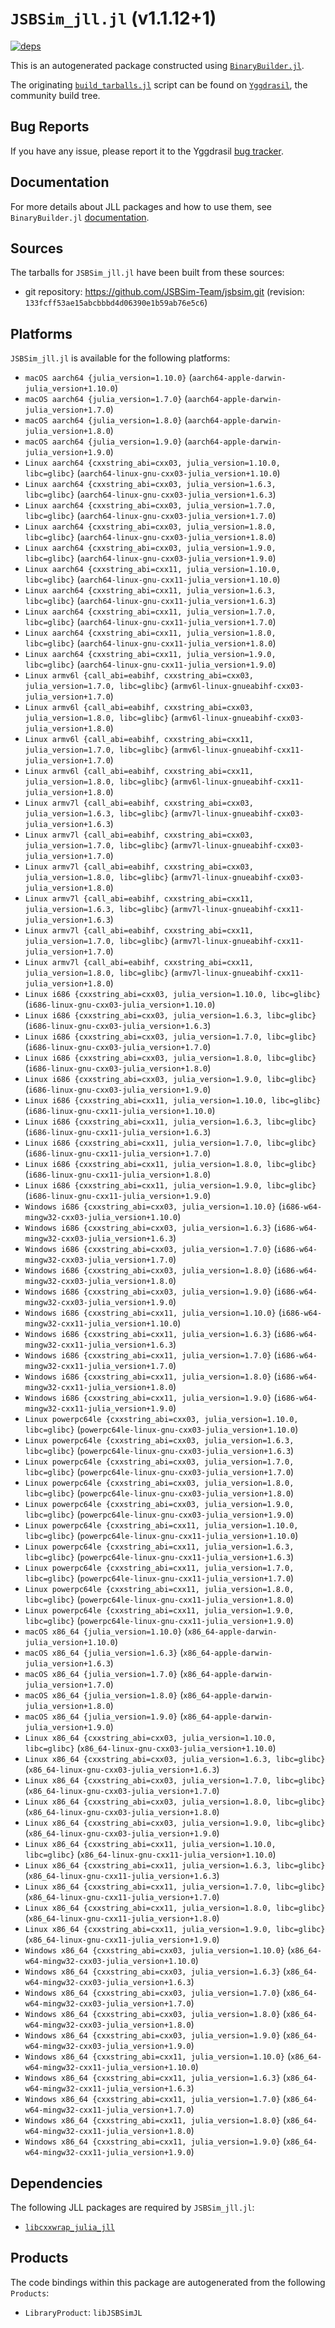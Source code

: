 # `JSBSim_jll.jl` (v1.1.12+1)

[![deps](https://juliahub.com/docs/JSBSim_jll/deps.svg)](https://juliahub.com/ui/Packages/JSBSim_jll/aJD36?page=2)

This is an autogenerated package constructed using [`BinaryBuilder.jl`](https://github.com/JuliaPackaging/BinaryBuilder.jl).

The originating [`build_tarballs.jl`](https://github.com/JuliaPackaging/Yggdrasil/blob/e20c6c6e2299ea542f361b763fa0f34df211dd75/J/JSBSim/build_tarballs.jl) script can be found on [`Yggdrasil`](https://github.com/JuliaPackaging/Yggdrasil/), the community build tree.

## Bug Reports

If you have any issue, please report it to the Yggdrasil [bug tracker](https://github.com/JuliaPackaging/Yggdrasil/issues).

## Documentation

For more details about JLL packages and how to use them, see `BinaryBuilder.jl` [documentation](https://docs.binarybuilder.org/stable/jll/).

## Sources

The tarballs for `JSBSim_jll.jl` have been built from these sources:

* git repository: https://github.com/JSBSim-Team/jsbsim.git (revision: `133fcff53ae15abcbbbd4d06390e1b59ab76e5c6`)

## Platforms

`JSBSim_jll.jl` is available for the following platforms:

* `macOS aarch64 {julia_version=1.10.0}` (`aarch64-apple-darwin-julia_version+1.10.0`)
* `macOS aarch64 {julia_version=1.7.0}` (`aarch64-apple-darwin-julia_version+1.7.0`)
* `macOS aarch64 {julia_version=1.8.0}` (`aarch64-apple-darwin-julia_version+1.8.0`)
* `macOS aarch64 {julia_version=1.9.0}` (`aarch64-apple-darwin-julia_version+1.9.0`)
* `Linux aarch64 {cxxstring_abi=cxx03, julia_version=1.10.0, libc=glibc}` (`aarch64-linux-gnu-cxx03-julia_version+1.10.0`)
* `Linux aarch64 {cxxstring_abi=cxx03, julia_version=1.6.3, libc=glibc}` (`aarch64-linux-gnu-cxx03-julia_version+1.6.3`)
* `Linux aarch64 {cxxstring_abi=cxx03, julia_version=1.7.0, libc=glibc}` (`aarch64-linux-gnu-cxx03-julia_version+1.7.0`)
* `Linux aarch64 {cxxstring_abi=cxx03, julia_version=1.8.0, libc=glibc}` (`aarch64-linux-gnu-cxx03-julia_version+1.8.0`)
* `Linux aarch64 {cxxstring_abi=cxx03, julia_version=1.9.0, libc=glibc}` (`aarch64-linux-gnu-cxx03-julia_version+1.9.0`)
* `Linux aarch64 {cxxstring_abi=cxx11, julia_version=1.10.0, libc=glibc}` (`aarch64-linux-gnu-cxx11-julia_version+1.10.0`)
* `Linux aarch64 {cxxstring_abi=cxx11, julia_version=1.6.3, libc=glibc}` (`aarch64-linux-gnu-cxx11-julia_version+1.6.3`)
* `Linux aarch64 {cxxstring_abi=cxx11, julia_version=1.7.0, libc=glibc}` (`aarch64-linux-gnu-cxx11-julia_version+1.7.0`)
* `Linux aarch64 {cxxstring_abi=cxx11, julia_version=1.8.0, libc=glibc}` (`aarch64-linux-gnu-cxx11-julia_version+1.8.0`)
* `Linux aarch64 {cxxstring_abi=cxx11, julia_version=1.9.0, libc=glibc}` (`aarch64-linux-gnu-cxx11-julia_version+1.9.0`)
* `Linux armv6l {call_abi=eabihf, cxxstring_abi=cxx03, julia_version=1.7.0, libc=glibc}` (`armv6l-linux-gnueabihf-cxx03-julia_version+1.7.0`)
* `Linux armv6l {call_abi=eabihf, cxxstring_abi=cxx03, julia_version=1.8.0, libc=glibc}` (`armv6l-linux-gnueabihf-cxx03-julia_version+1.8.0`)
* `Linux armv6l {call_abi=eabihf, cxxstring_abi=cxx11, julia_version=1.7.0, libc=glibc}` (`armv6l-linux-gnueabihf-cxx11-julia_version+1.7.0`)
* `Linux armv6l {call_abi=eabihf, cxxstring_abi=cxx11, julia_version=1.8.0, libc=glibc}` (`armv6l-linux-gnueabihf-cxx11-julia_version+1.8.0`)
* `Linux armv7l {call_abi=eabihf, cxxstring_abi=cxx03, julia_version=1.6.3, libc=glibc}` (`armv7l-linux-gnueabihf-cxx03-julia_version+1.6.3`)
* `Linux armv7l {call_abi=eabihf, cxxstring_abi=cxx03, julia_version=1.7.0, libc=glibc}` (`armv7l-linux-gnueabihf-cxx03-julia_version+1.7.0`)
* `Linux armv7l {call_abi=eabihf, cxxstring_abi=cxx03, julia_version=1.8.0, libc=glibc}` (`armv7l-linux-gnueabihf-cxx03-julia_version+1.8.0`)
* `Linux armv7l {call_abi=eabihf, cxxstring_abi=cxx11, julia_version=1.6.3, libc=glibc}` (`armv7l-linux-gnueabihf-cxx11-julia_version+1.6.3`)
* `Linux armv7l {call_abi=eabihf, cxxstring_abi=cxx11, julia_version=1.7.0, libc=glibc}` (`armv7l-linux-gnueabihf-cxx11-julia_version+1.7.0`)
* `Linux armv7l {call_abi=eabihf, cxxstring_abi=cxx11, julia_version=1.8.0, libc=glibc}` (`armv7l-linux-gnueabihf-cxx11-julia_version+1.8.0`)
* `Linux i686 {cxxstring_abi=cxx03, julia_version=1.10.0, libc=glibc}` (`i686-linux-gnu-cxx03-julia_version+1.10.0`)
* `Linux i686 {cxxstring_abi=cxx03, julia_version=1.6.3, libc=glibc}` (`i686-linux-gnu-cxx03-julia_version+1.6.3`)
* `Linux i686 {cxxstring_abi=cxx03, julia_version=1.7.0, libc=glibc}` (`i686-linux-gnu-cxx03-julia_version+1.7.0`)
* `Linux i686 {cxxstring_abi=cxx03, julia_version=1.8.0, libc=glibc}` (`i686-linux-gnu-cxx03-julia_version+1.8.0`)
* `Linux i686 {cxxstring_abi=cxx03, julia_version=1.9.0, libc=glibc}` (`i686-linux-gnu-cxx03-julia_version+1.9.0`)
* `Linux i686 {cxxstring_abi=cxx11, julia_version=1.10.0, libc=glibc}` (`i686-linux-gnu-cxx11-julia_version+1.10.0`)
* `Linux i686 {cxxstring_abi=cxx11, julia_version=1.6.3, libc=glibc}` (`i686-linux-gnu-cxx11-julia_version+1.6.3`)
* `Linux i686 {cxxstring_abi=cxx11, julia_version=1.7.0, libc=glibc}` (`i686-linux-gnu-cxx11-julia_version+1.7.0`)
* `Linux i686 {cxxstring_abi=cxx11, julia_version=1.8.0, libc=glibc}` (`i686-linux-gnu-cxx11-julia_version+1.8.0`)
* `Linux i686 {cxxstring_abi=cxx11, julia_version=1.9.0, libc=glibc}` (`i686-linux-gnu-cxx11-julia_version+1.9.0`)
* `Windows i686 {cxxstring_abi=cxx03, julia_version=1.10.0}` (`i686-w64-mingw32-cxx03-julia_version+1.10.0`)
* `Windows i686 {cxxstring_abi=cxx03, julia_version=1.6.3}` (`i686-w64-mingw32-cxx03-julia_version+1.6.3`)
* `Windows i686 {cxxstring_abi=cxx03, julia_version=1.7.0}` (`i686-w64-mingw32-cxx03-julia_version+1.7.0`)
* `Windows i686 {cxxstring_abi=cxx03, julia_version=1.8.0}` (`i686-w64-mingw32-cxx03-julia_version+1.8.0`)
* `Windows i686 {cxxstring_abi=cxx03, julia_version=1.9.0}` (`i686-w64-mingw32-cxx03-julia_version+1.9.0`)
* `Windows i686 {cxxstring_abi=cxx11, julia_version=1.10.0}` (`i686-w64-mingw32-cxx11-julia_version+1.10.0`)
* `Windows i686 {cxxstring_abi=cxx11, julia_version=1.6.3}` (`i686-w64-mingw32-cxx11-julia_version+1.6.3`)
* `Windows i686 {cxxstring_abi=cxx11, julia_version=1.7.0}` (`i686-w64-mingw32-cxx11-julia_version+1.7.0`)
* `Windows i686 {cxxstring_abi=cxx11, julia_version=1.8.0}` (`i686-w64-mingw32-cxx11-julia_version+1.8.0`)
* `Windows i686 {cxxstring_abi=cxx11, julia_version=1.9.0}` (`i686-w64-mingw32-cxx11-julia_version+1.9.0`)
* `Linux powerpc64le {cxxstring_abi=cxx03, julia_version=1.10.0, libc=glibc}` (`powerpc64le-linux-gnu-cxx03-julia_version+1.10.0`)
* `Linux powerpc64le {cxxstring_abi=cxx03, julia_version=1.6.3, libc=glibc}` (`powerpc64le-linux-gnu-cxx03-julia_version+1.6.3`)
* `Linux powerpc64le {cxxstring_abi=cxx03, julia_version=1.7.0, libc=glibc}` (`powerpc64le-linux-gnu-cxx03-julia_version+1.7.0`)
* `Linux powerpc64le {cxxstring_abi=cxx03, julia_version=1.8.0, libc=glibc}` (`powerpc64le-linux-gnu-cxx03-julia_version+1.8.0`)
* `Linux powerpc64le {cxxstring_abi=cxx03, julia_version=1.9.0, libc=glibc}` (`powerpc64le-linux-gnu-cxx03-julia_version+1.9.0`)
* `Linux powerpc64le {cxxstring_abi=cxx11, julia_version=1.10.0, libc=glibc}` (`powerpc64le-linux-gnu-cxx11-julia_version+1.10.0`)
* `Linux powerpc64le {cxxstring_abi=cxx11, julia_version=1.6.3, libc=glibc}` (`powerpc64le-linux-gnu-cxx11-julia_version+1.6.3`)
* `Linux powerpc64le {cxxstring_abi=cxx11, julia_version=1.7.0, libc=glibc}` (`powerpc64le-linux-gnu-cxx11-julia_version+1.7.0`)
* `Linux powerpc64le {cxxstring_abi=cxx11, julia_version=1.8.0, libc=glibc}` (`powerpc64le-linux-gnu-cxx11-julia_version+1.8.0`)
* `Linux powerpc64le {cxxstring_abi=cxx11, julia_version=1.9.0, libc=glibc}` (`powerpc64le-linux-gnu-cxx11-julia_version+1.9.0`)
* `macOS x86_64 {julia_version=1.10.0}` (`x86_64-apple-darwin-julia_version+1.10.0`)
* `macOS x86_64 {julia_version=1.6.3}` (`x86_64-apple-darwin-julia_version+1.6.3`)
* `macOS x86_64 {julia_version=1.7.0}` (`x86_64-apple-darwin-julia_version+1.7.0`)
* `macOS x86_64 {julia_version=1.8.0}` (`x86_64-apple-darwin-julia_version+1.8.0`)
* `macOS x86_64 {julia_version=1.9.0}` (`x86_64-apple-darwin-julia_version+1.9.0`)
* `Linux x86_64 {cxxstring_abi=cxx03, julia_version=1.10.0, libc=glibc}` (`x86_64-linux-gnu-cxx03-julia_version+1.10.0`)
* `Linux x86_64 {cxxstring_abi=cxx03, julia_version=1.6.3, libc=glibc}` (`x86_64-linux-gnu-cxx03-julia_version+1.6.3`)
* `Linux x86_64 {cxxstring_abi=cxx03, julia_version=1.7.0, libc=glibc}` (`x86_64-linux-gnu-cxx03-julia_version+1.7.0`)
* `Linux x86_64 {cxxstring_abi=cxx03, julia_version=1.8.0, libc=glibc}` (`x86_64-linux-gnu-cxx03-julia_version+1.8.0`)
* `Linux x86_64 {cxxstring_abi=cxx03, julia_version=1.9.0, libc=glibc}` (`x86_64-linux-gnu-cxx03-julia_version+1.9.0`)
* `Linux x86_64 {cxxstring_abi=cxx11, julia_version=1.10.0, libc=glibc}` (`x86_64-linux-gnu-cxx11-julia_version+1.10.0`)
* `Linux x86_64 {cxxstring_abi=cxx11, julia_version=1.6.3, libc=glibc}` (`x86_64-linux-gnu-cxx11-julia_version+1.6.3`)
* `Linux x86_64 {cxxstring_abi=cxx11, julia_version=1.7.0, libc=glibc}` (`x86_64-linux-gnu-cxx11-julia_version+1.7.0`)
* `Linux x86_64 {cxxstring_abi=cxx11, julia_version=1.8.0, libc=glibc}` (`x86_64-linux-gnu-cxx11-julia_version+1.8.0`)
* `Linux x86_64 {cxxstring_abi=cxx11, julia_version=1.9.0, libc=glibc}` (`x86_64-linux-gnu-cxx11-julia_version+1.9.0`)
* `Windows x86_64 {cxxstring_abi=cxx03, julia_version=1.10.0}` (`x86_64-w64-mingw32-cxx03-julia_version+1.10.0`)
* `Windows x86_64 {cxxstring_abi=cxx03, julia_version=1.6.3}` (`x86_64-w64-mingw32-cxx03-julia_version+1.6.3`)
* `Windows x86_64 {cxxstring_abi=cxx03, julia_version=1.7.0}` (`x86_64-w64-mingw32-cxx03-julia_version+1.7.0`)
* `Windows x86_64 {cxxstring_abi=cxx03, julia_version=1.8.0}` (`x86_64-w64-mingw32-cxx03-julia_version+1.8.0`)
* `Windows x86_64 {cxxstring_abi=cxx03, julia_version=1.9.0}` (`x86_64-w64-mingw32-cxx03-julia_version+1.9.0`)
* `Windows x86_64 {cxxstring_abi=cxx11, julia_version=1.10.0}` (`x86_64-w64-mingw32-cxx11-julia_version+1.10.0`)
* `Windows x86_64 {cxxstring_abi=cxx11, julia_version=1.6.3}` (`x86_64-w64-mingw32-cxx11-julia_version+1.6.3`)
* `Windows x86_64 {cxxstring_abi=cxx11, julia_version=1.7.0}` (`x86_64-w64-mingw32-cxx11-julia_version+1.7.0`)
* `Windows x86_64 {cxxstring_abi=cxx11, julia_version=1.8.0}` (`x86_64-w64-mingw32-cxx11-julia_version+1.8.0`)
* `Windows x86_64 {cxxstring_abi=cxx11, julia_version=1.9.0}` (`x86_64-w64-mingw32-cxx11-julia_version+1.9.0`)

## Dependencies

The following JLL packages are required by `JSBSim_jll.jl`:

* [`libcxxwrap_julia_jll`](https://github.com/JuliaBinaryWrappers/libcxxwrap_julia_jll.jl)

## Products

The code bindings within this package are autogenerated from the following `Products`:

* `LibraryProduct`: `libJSBSimJL`
